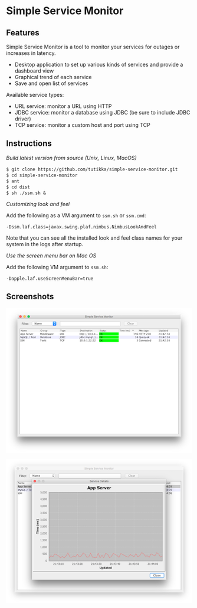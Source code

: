 Simple Service Monitor
======================

Features
--------

Simple Service Monitor is a tool to monitor your services for outages or increases in latency.

- Desktop application to set up various kinds of services and provide a dashboard view
- Graphical trend of each service
- Save and open list of services

Available service types:

- URL service: monitor a URL using HTTP
- JDBC service: monitor a database using JDBC (be sure to include JDBC driver)
- TCP service: monitor a custom host and port using TCP

Instructions
------------

*Build latest version from source (Unix, Linux, MacOS)*

```
$ git clone https://github.com/tutikka/simple-service-monitor.git
$ cd simple-service-monitor
$ ant
$ cd dist
$ sh ./ssm.sh &
```

*Customizing look and feel*

Add the following as a VM argument to `ssm.sh` or `ssm.cmd`: 

```
-Dssm.laf.class=javax.swing.plaf.nimbus.NimbusLookAndFeel
```

Note that you can see all the installed look and feel class names for your system in the logs after startup.

*Use the screen menu bar on Mac OS*

Add the following VM argument to `ssm.sh`:

```
-Dapple.laf.useScreenMenuBar=true
```

Screenshots
-----------

![ScreenShot](/screenshots/services.png)

![ScreenShot](/screenshots/service_details.png)